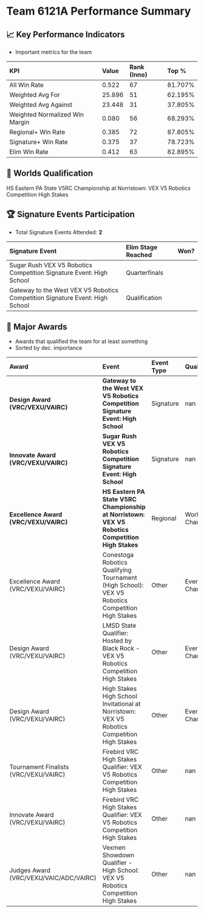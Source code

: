 # Team 6121A Performance Summary

## 📈 Key Performance Indicators
- Important metrics for the team

| KPI | Value | Rank (Inno) | Top % |
|:---|:-----|:----|:-----|
| All Win Rate | 0.522 | 67 | 81.707% |
| Weighted Avg For | 25.896 | 51 | 62.195% |
| Weighted Avg Against | 23.448 | 31 | 37.805% |
| Weighted Normalized Win Margin | 0.080 | 56 | 68.293% |
| Regional+ Win Rate | 0.385 | 72 | 87.805% |
| Signature+ Win Rate | 0.375 | 37 | 78.723% |
| Elim Win Rate | 0.412 | 63 | 82.895% |


## 🎯 Worlds Qualification
HS Eastern PA State V5RC Championship at Norristown: VEX V5 Robotics Competition High Stakes

## 🏆 Signature Events Participation
- Total Signature Events Attended: **2**

| Signature Event | Elim Stage Reached | Won? |
|:----------------|:-------------------|:----|
| Sugar Rush VEX V5 Robotics Competition Signature Event: High School | Quarterfinals |  |
| Gateway to the West VEX V5 Robotics Competition Signature Event: High School | Qualification |  |


## 🥇 Major Awards
- Awards that qualified the team for at least something
- Sorted by dec. importance

| Award | Event | Event Type | Qualification |
|:------|:------|:-----------|:--------------|
| **Design Award (VRC/VEXU/VAIRC)** | **Gateway to the West VEX V5 Robotics Competition Signature Event: High School** | Signature | nan |
| **Innovate Award (VRC/VEXU/VAIRC)** | **Sugar Rush VEX V5 Robotics Competition Signature Event: High School** | Signature | nan |
| **Excellence Award (VRC/VEXU/VAIRC)** | **HS Eastern PA State V5RC Championship at Norristown: VEX V5 Robotics Competition High Stakes** | Regional | World Championship |
| Excellence Award (VRC/VEXU/VAIRC) | Conestoga Robotics Qualifying Tournament (High School): VEX V5 Robotics Competition High Stakes | Other | Event Region Championship |
| Design Award (VRC/VEXU/VAIRC) | LMSD State Qualifier: Hosted by Black Rock - VEX V5 Robotics Competition High Stakes | Other | Event Region Championship |
| Design Award (VRC/VEXU/VAIRC) | High Stakes High School Invitational at Norristown: VEX V5 Robotics Competition High Stakes | Other | Event Region Championship |
| Tournament Finalists (VRC/VEXU/VAIRC) | Firebird VRC High Stakes Qualifier: VEX V5 Robotics Competition High Stakes | Other | nan |
| Innovate Award (VRC/VEXU/VAIRC) | Firebird VRC High Stakes Qualifier: VEX V5 Robotics Competition High Stakes | Other | nan |
| Judges Award (VRC/VEXU/VAIC/ADC/VAIRC) | Vexmen Showdown Qualifier - High School: VEX V5 Robotics Competition High Stakes | Other | nan |

